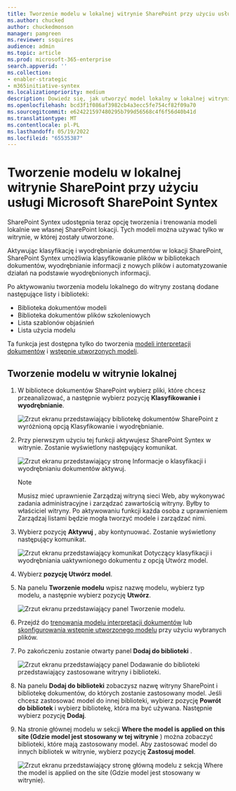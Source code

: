 ```yaml
---
title: Tworzenie modelu w lokalnej witrynie SharePoint przy użyciu usługi Microsoft SharePoint Syntex
ms.author: chucked
author: chuckedmonson
manager: pamgreen
ms.reviewer: ssquires
audience: admin
ms.topic: article
ms.prod: microsoft-365-enterprise
search.appverid: ''
ms.collection:
- enabler-strategic
- m365initiative-syntex
ms.localizationpriority: medium
description: Dowiedz się, jak utworzyć model lokalny w lokalnej witrynie SharePoint przy użyciu SharePoint Syntex.
ms.openlocfilehash: bcd3f1f086af3982cb4a3ecc5fe754cf82f09a70
ms.sourcegitcommit: e624221597480295b799d56568c4f6f56d40b41d
ms.translationtype: MT
ms.contentlocale: pl-PL
ms.lasthandoff: 05/19/2022
ms.locfileid: "65535387"
---
```

# <a name="create-a-model-on-a-local-sharepoint-site-with-microsoft-sharepoint-syntex"></a>Tworzenie modelu w lokalnej witrynie SharePoint przy użyciu usługi Microsoft SharePoint Syntex

SharePoint Syntex udostępnia teraz opcję tworzenia i trenowania modeli lokalnie we własnej SharePoint lokacji. Tych modeli można używać tylko w witrynie, w której zostały utworzone. 

Aktywując klasyfikację i wyodrębnianie dokumentów w lokacji SharePoint, SharePoint Syntex umożliwia klasyfikowanie plików w bibliotekach dokumentów, wyodrębnianie informacji z nowych plików i automatyzowanie działań na podstawie wyodrębnionych informacji.

Po aktywowaniu tworzenia modelu lokalnego do witryny zostaną dodane następujące listy i biblioteki:

- Biblioteka dokumentów modeli
- Biblioteka dokumentów plików szkoleniowych
- Lista szablonów objaśnień
- Lista użycia modelu

Ta funkcja jest dostępna tylko do tworzenia [modeli interpretacji dokumentów](apply-a-model.md) i [wstępnie utworzonych modeli](prebuilt-models.md). 

## <a name="create-a-model-on-a-local-site"></a>Tworzenie modelu w witrynie lokalnej

1. W bibliotece dokumentów SharePoint wybierz pliki, które chcesz przeanalizować, a następnie wybierz pozycję **Klasyfikowanie i wyodrębnianie**.

    ![Zrzut ekranu przedstawiający bibliotekę dokumentów SharePoint z wyróżnioną opcją Klasyfikowanie i wyodrębnianie.](../media/content-understanding/local-model-classify-and-extract-option.png) 

2. Przy pierwszym użyciu tej funkcji aktywujesz SharePoint Syntex w witrynie. Zostanie wyświetlony następujący komunikat.

    ![Zrzut ekranu przedstawiający stronę Informacje o klasyfikacji i wyodrębnianiu dokumentów aktywuj.](../media/content-understanding/local-model-first-run-activate-message.png) 

    > [!NOTE]
    > Musisz mieć uprawnienie Zarządzaj witryną sieci Web, aby wykonywać zadania administracyjne i zarządzać zawartością witryny. Byłby to właściciel witryny. Po aktywowaniu funkcji każda osoba z uprawnieniem Zarządzaj listami będzie mogła tworzyć modele i zarządzać nimi.

3. Wybierz pozycję **Aktywuj** , aby kontynuować. Zostanie wyświetlony następujący komunikat.

    ![Zrzut ekranu przedstawiający komunikat Dotyczący klasyfikacji i wyodrębniania uaktywnionego dokumentu z opcją Utwórz model.](../media/content-understanding/local-model-activated-message.png) 

4. Wybierz **pozycję Utwórz model**.

5. Na panelu **Tworzenie modelu** wpisz nazwę modelu, wybierz typ modelu, a następnie wybierz pozycję **Utwórz**.

    ![Zrzut ekranu przedstawiający panel Tworzenie modelu.](../media/content-understanding/local-model-create-a-model.png) 

6. Przejdź do [trenowania modelu interpretacji dokumentów](apply-a-model.md) lub [skonfigurowania wstępnie utworzonego modelu](prebuilt-models.md) przy użyciu wybranych plików.

7. Po zakończeniu zostanie otwarty panel **Dodaj do biblioteki** .

    ![Zrzut ekranu przedstawiający panel Dodawanie do biblioteki przedstawiający zastosowane witryny i biblioteki.](../media/content-understanding/local-model-add-to-library-panel.png) 

8. Na panelu **Dodaj do biblioteki** zobaczysz nazwę witryny SharePoint i bibliotekę dokumentów, do których zostanie zastosowany model. Jeśli chcesz zastosować model do innej biblioteki, wybierz pozycję **Powrót do bibliotek** i wybierz bibliotekę, która ma być używana. Następnie wybierz pozycję **Dodaj**.

9. Na stronie głównej modelu w sekcji **Where the model is applied on this site (Gdzie model jest stosowany w tej witrynie** ) można zobaczyć biblioteki, które mają zastosowany model. Aby zastosować model do innych bibliotek w witrynie, wybierz pozycję **Zastosuj model**. 

    ![Zrzut ekranu przedstawiający stronę główną modelu z sekcją Where the model is applied on the site (Gdzie model jest stosowany w witrynie).](../media/content-understanding/local-model-home-page.png) 

